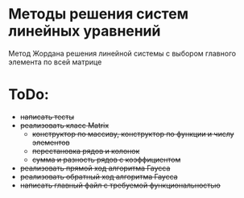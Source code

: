 # Методы решения систем линейных уравнений
Метод Жордана решения линейной системы с выбором главного элемента по всей матрице
# ToDo:
- ~~написать тесты~~
- ~~реализовать класс Matrix~~
    - ~~конструктор по массиву, конструктор по функции и числу элементов~~
    - ~~перестановка рядов и колонок~~
    - ~~сумма и разность рядов с коэффициентом~~
- ~~реализовать прямой ход алгоритма Гаусса~~
- ~~реализовать обратный ход алгоритма Гаусса~~
- ~~написать главный файл с требуемой функциональностью~~